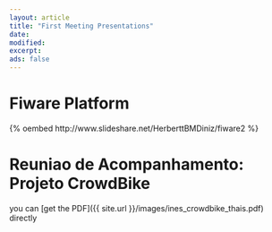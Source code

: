 ```yaml
---
layout: article
title: "First Meeting Presentations"
date: 
modified:
excerpt:
ads: false
---
```



<h1>Fiware Platform</h1>
{% oembed http://www.slideshare.net/HerberttBMDiniz/fiware2 %}

<h1>Reuniao de Acompanhamento: Projeto CrowdBike</h1>
you can [get the PDF]({{ site.url }}/images/ines_crowdbike_thais.pdf) directly